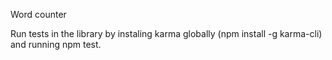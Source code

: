 Word counter

Run tests in the library by instaling karma globally (npm install -g karma-cli) and running npm test.